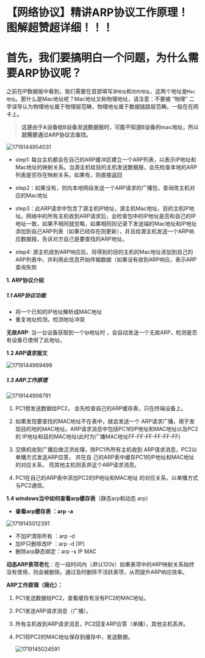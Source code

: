 # 【网络协议】精讲ARP协议工作原理！图解超赞超详细！！！

# **首先，我们要搞明白一个问题，为什么需要ARP协议呢？**

​    之前在IP数据报中看到，我们需要在首部填写`源地址`和`目的地址`，这两个地址是`Mac地址`。那什么是Mac地址呢？Mac地址又称物理地址，请注意：不要被 “物理” 二字误导认为物理地址属于物理层范畴，物理地址属于数据链路层范畴。一般在在网卡上。

> **这是由于A设备给B设备发送数据报时，可能不知道B设备的mac地址，所以就需要通过ARP协议去查找。**

![1719144954031](C:\Users\Administrator\AppData\Roaming\Typora\typora-user-images\1719144954031.png)

- step1:  每台主机都会在自己的ARP缓冲区建立一个ARP列表，以表示IP地址和Mac地址的映射关系。当源主机给目的主机发送数据报，会先检查本地的ARP列表是否存在映射关系，如果有，则直接返回

- step2：如果没有，则向本地网段发送一个ARP请求的广播包，查询改主机对应的Mac地址

- step3：此ARP请求中包含了源主机IP地址，源主机Mac地址，目的主机IP地址。网络中的所有主机收到ARP请求后，会检查包中的IP地址是否和自己的IP地址一致，如果不相同就忽略，如果相同则记录下发送端的Mac地址和IP地址添加到自己ARP列表（如果已经存在则更新），并且给源主机发送一个ARP响应数据报，告诉对方自己是要查找的ARP地址。

- step4: 源主机收到ARP响应后，将得到的目的主机的Mac地址添加到自己的ARP列表中，并利用此信息开始传输数据（如果没有收到ARP响应，表示ARP查询失败

  

  

**1. ARP协议介绍**

##### **1.1 ARP协议功能**

- 将一个已知的IP地址解析成MAC地址
- 重复地址检测，检测地址冲突

**无故ARP**: 当一台设备获取到一个Ip地址时 ，会自动发送一个无故ARP，检测是否有设备已使用了此地址。

**1.2 ARP请求报文**

![1719144969499](C:\Users\Administrator\AppData\Roaming\Typora\typora-user-images\1719144969499.png)

##### **1.3 ARP工作原理**

![1719144998791](C:\Users\Administrator\AppData\Roaming\Typora\typora-user-images\1719144998791.png)

1. PC1想发送数据给PC2， 会先检查自己的ARP缓存表，只在终端设备上。

2. 如果发现要查找的MAC地址不在表中，就会发送一个 ARP请求广播，用于发现目的地的MAC地址。ARP请求消息中包括PC1的IP地址和MAC地址以及PC2的 IP地址和目的MAC地址(此时为广播MAC地址FF-FF-FF-FF-FF-FF)

3. 交换机收到广播后做泛洪处理，除PC1外所有主机收到 ARP请求消息，PC2以单播方式发送ARP应答， 并在自 己的ARP表中缓存PC1的IP地址和MAC地址的对应关系， 而其他主机则丢弃这个ARP请求消息。

4. PC1在自己的ARP表中添加PC2的IP地址和MAC地址 的对应关系，以单播方式与PC2通信。

   

**1.4 windows当中如何查看arp缓存表**（静态arp和动态 arp）

- **查看arp缓存表 ：arp -a**

![1719145012391](C:\Users\Administrator\AppData\Roaming\Typora\typora-user-images\1719145012391.png)

- 不加IP清除所有 ：arp -d
- 加IP只删除改IP ：arp -d [IP]
- 删除arp静态绑定：arp -s IP MAC

**动态ARP表项老化**：在一段时间内（*默认120s*）如果表项中的ARP映射关系始终没有使用，则会被删除。通过及时删除不活跃表项，从而提升ARP响应效率。

**ARP工作原理（简化）：**

1. PC1发送数据给PC2，查看缓存有没有PC2的MAC地址。

2. PC1发送ARP请求消息（广播）。

3. 所有主机收到ARP请求消息，PC2回复ARP应答（单播），其他主机丢弃。

4. PC1将PC2的MAC地址保存到缓存中，发送数据。

   ![1719145024591](C:\Users\Administrator\AppData\Roaming\Typora\typora-user-images\1719145024591.png)